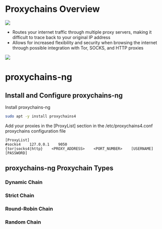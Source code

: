 # Proxychains Overview

![](https://github.com/JonmarCorpuz/SecondBrain/blob/main/Assets/More%20Assets/oghsidfhgsdihfgsdhfgaidofhdioas.PNG)

* Routes your internet traffic through multiple proxy servers, making it difficult to trace back to your original IP address
* Allows for increased flexibility and security when browsing the internet through possible integration with Tor, SOCKS, and HTTP proxies

![](https://github.com/JonmarCorpuz/SecondBrain/blob/main/Assets/Whitespace.png)

# proxychains-ng

## Install and Configure proxychains-ng

Install proxychains-ng
```Bash
sudo apt -y install proxychains4
```

Add your proxies in the [ProxyList] section in the /etc/proxychains4.conf proxychains configuration file
```text
[ProxyList]
#socks4    127.0.0.1    9050
{tor|socks4|http}    <PROXY_ADDRESS>    <PORT_NUMBER>    [USERNAME]    [PASSWORD]
```

## proxychains-ng Proxychain Types

### Dynamic Chain



### Strict Chain

### Round-Robin Chain

### Random Chain
